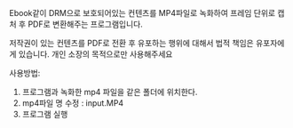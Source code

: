 Ebook같이 DRM으로 보호되어있는 컨텐츠를 MP4파일로 녹화하여 프레임 단위로 캡처 후 PDF로 변환해주는 프로그램입니다.

저작권이 있는 컨텐츠를 PDF로 전환 후 유포하는 행위에 대해서 법적 책임은 유포자에게 있습니다.
개인 소장의 목적으로만 사용해주세요

사용방법:
 1. 프로그램과 녹화한 mp4 파일을 같은 폴더에 위치한다.
 2. mp4파일 명 수정 : input.MP4
 3. 프로그램 실행
